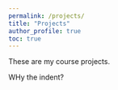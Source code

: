 ```yaml
---
permalink: /projects/
title: "Projects"
author_profile: true
toc: true
---
```

These are my course projects.

WHy the indent?
